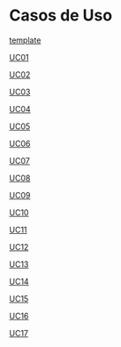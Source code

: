 # Casos de Uso

<p><a href = "../template"> template</a></p>
<p><a href = "../uc01"> UC01</a></p>
<p><a href = "../uc02"> UC02</a></p>
<p><a href = "../uc03"> UC03</a></p>
<p><a href = "../uc04"> UC04</a></p>
<p><a href = "../uc05"> UC05</a></p>
<p><a href = "../uc06"> UC06</a></p>
<p><a href = "../uc07"> UC07</a></p>
<p><a href = "../uc08"> UC08</a></p>
<p><a href = "../uc09"> UC09</a></p>
<p><a href = "../uc10"> UC10</a></p>
<p><a href = "../uc11"> UC11</a></p>
<p><a href = "../uc12"> UC12</a></p>
<p><a href = "../uc13"> UC13</a></p>
<p><a href = "../uc14"> UC14</a></p>
<p><a href = "../uc15"> UC15</a></p>
<p><a href = "../uc16"> UC16</a></p>
<p><a href = "../uc17"> UC17</a></p>